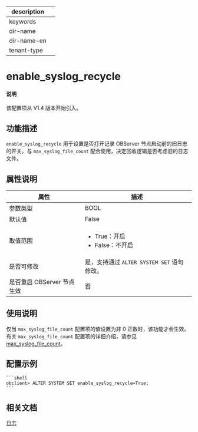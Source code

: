 |description||
|---|---|
|keywords||
|dir-name||
|dir-name-en||
|tenant-type||

# enable_syslog_recycle

<main id="notice" type='explain'>
<h4>说明</h4>
<p>该配置项从 V1.4 版本开始引入。</p>
</main>

## 功能描述

`enable_syslog_recycle` 用于设置是否打开记录 OBServer 节点启动前的旧日志的开关。与 `max_syslog_file_count` 配合使用，决定回收逻辑是否考虑旧的日志文件。

## 属性说明

|      **属性**      |                                                 **描述**                                                 |
|------------------|--------------------------------------------------------------------------------------------------------|
| 参数类型             | BOOL                |
| 默认值              | False               |
| 取值范围             | <ul><li>True：开启  </li><li>False：不开启 </li></ul>     |
| 是否可修改  | 是，支持通过 `ALTER SYSTEM SET` 语句修改。|
| 是否重启 OBServer 节点生效 | 否                   |

## 使用说明

仅当 <code>max_syslog_file_count</code> 配置项的值设置为非 0 正数时，该功能才会生效。有关 <code>max_syslog_file_count</code> 配置项的详细介绍，请参见 <a href="13300.max_syslog_file_count.md">max_syslog_file_count</a>。

## 配置示例

    ```shell
    obclient> ALTER SYSTEM SET enable_syslog_recycle=True;
    ```

## 相关文档

[日志](../../../../700.reference/100.oceanbase-database-concepts/1200.observer-node-architecture/400.log.md)